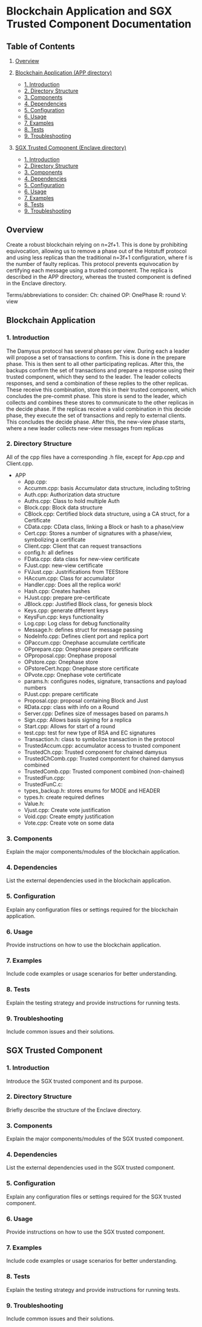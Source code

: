 # Blockchain Application and SGX Trusted Component Documentation

## Table of Contents

1. [Overview](#overview)
2. [Blockchain Application (APP directory)](#blockchain-application)
   - [1. Introduction](#1-introduction)
   - [2. Directory Structure](#2-directory-structure)
   - [3. Components](#3-components)
   - [4. Dependencies](#4-dependencies)
   - [5. Configuration](#5-configuration)
   - [6. Usage](#6-usage)
   - [7. Examples](#7-examples)
   - [8. Tests](#8-tests)
   - [9. Troubleshooting](#9-troubleshooting)

3. [SGX Trusted Component (Enclave directory)](#sgx-trusted-component)
   - [1. Introduction](#1-introduction-1)
   - [2. Directory Structure](#2-directory-structure-1)
   - [3. Components](#3-components-1)
   - [4. Dependencies](#4-dependencies-1)
   - [5. Configuration](#5-configuration-1)
   - [6. Usage](#6-usage-1)
   - [7. Examples](#7-examples-1)
   - [8. Tests](#8-tests-1)
   - [9. Troubleshooting](#9-troubleshooting-1)

## Overview

Create a robust blockchain relying on n=2f+1. This is done by prohibiting equivocation, allowing us to remove a phase out of the Hotstuff protocol and using less replicas than the traditional n=3f+1 configuration, where f is the number of faulty replicas. This protocol prevents equivocation by certifying each message using a trusted component. The replica is described in the APP directory, whereas the trusted component is defined in the Enclave directory.

Terms/abbreviations to consider:
Ch: chained
OP: OnePhase
R: round
V: view

## Blockchain Application

### 1. Introduction

The Damysus protocol has several phases per view. During each a leader will propose a set of transactions to confirm. This is done in the prepare phase. This is then sent to all other participating replicas. After this, the backups confirm the set of transactions and prepare a response using their trusted component, which they send to the leader. The leader collects responses, and send a combination of these replies to the other replicas. These receive this combination, store this in their trusted component, which concludes the pre-commit phase. This store is send to the leader, which collects and combines these stores to communicate to the other replicas in the decide phase. If the replicas receive a valid combination in this decide phase, they execute the set of transactions and reply to external clients. This concludes the decide phase. After this, the new-view phase starts, where a new leader collects new-view messages from replicas

### 2. Directory Structure

All of the cpp files have a corresponding .h file, except for App.cpp and Client.cpp.
- APP
    - App.cpp:
    - Accumm.cpp: basis Accumulator data structure, including toString
    - Auth.cpp: Authorization data structure
    - Auths.cpp: Class to hold multiple Auth
    - Block.cpp: Block data structure
    - CBlock.cpp: Certified block data structure, using a CA struct, for a Certificate
    - CData.cpp: CData class, linking a Block or hash to a phase/view
    - Cert.cpp: Stores a number of signatures with a phase/view, symbolizing a certificate
    - Client.cpp: Client that can request transactions
    - config.h: all defines
    - FData.cpp: data class for new-view certificate
    - FJust.cpp: new-view certificate
    - FVJust.cpp: Justrifications from TEEStore
    - HAccum.cpp: Class for accumulator
    - Handler.cpp: Does all the replica work!
    - Hash.cpp: Creates hashes
    - HJust.cpp: prepare pre-certificate 
    - JBlock.cpp: Justified Block class,  for genesis block
    - Keys.cpp: generate different keys
    - KeysFun.cpp: keys functionality
    - Log.cpp: Log class for debug functionality
    - Message.h: defines struct for message passing
    - NodeInfo.cpp: Defines client port and replica port
    - OPaccum.cpp: Onephase accumulate certificate
    - OPprepare.cpp: Onephase prepare certificate
    - OPproposal.cpp: Onephase proposal 
    - OPstore.cpp: Onephase store
    - OPstoreCert.hcpp: Onephase store certificate 
    - OPvote.cpp: Onephase vote certificate
    - params.h: configures nodes, signature, transactions and payload numbers
    - PJust.cpp: prepare certificate
    - Proposal.cpp: proposal containing Block and Just
    - RData.cpp: class with info on a Round
    - Server.cpp: Defines size of messages based on params.h
    - Sign.cpp: Allows basis signing for a replica
    - Start.cpp: Allows for start of a round
    - test.cpp: test for new type of RSA and EC signatures
    - Transaction.h: class to symbolize transaction in the protocol
    - TrustedAccum.cpp: accumulator access to trusted component
    - TrustedCh.cpp: Trusted component for chained damysus
    - TrustedChComb.cpp: Trusted compontent for chained damysus combined
    - TrustedComb.cpp: Trusted component combined (non-chained)
    - TrustedFun.cpp:
    - TrustedFunC.c:
    - types_backup.h: stores enums for MODE and HEADER
    - types.h: create required defines
    - Value.h:
    - Vjust.cpp: Create vote justification
    - Void.cpp: Create empty justification
    - Vote.cpp: Create vote on some data

### 3. Components

Explain the major components/modules of the blockchain application.

### 4. Dependencies

List the external dependencies used in the blockchain application.

### 5. Configuration

Explain any configuration files or settings required for the blockchain application.

### 6. Usage

Provide instructions on how to use the blockchain application.

### 7. Examples

Include code examples or usage scenarios for better understanding.

### 8. Tests

Explain the testing strategy and provide instructions for running tests.

### 9. Troubleshooting

Include common issues and their solutions.

## SGX Trusted Component

### 1. Introduction

Introduce the SGX trusted component and its purpose.

### 2. Directory Structure

Briefly describe the structure of the Enclave directory.


### 3. Components

Explain the major components/modules of the SGX trusted component.

### 4. Dependencies

List the external dependencies used in the SGX trusted component.

### 5. Configuration

Explain any configuration files or settings required for the SGX trusted component.

### 6. Usage

Provide instructions on how to use the SGX trusted component.

### 7. Examples

Include code examples or usage scenarios for better understanding.

### 8. Tests

Explain the testing strategy and provide instructions for running tests.

### 9. Troubleshooting

Include common issues and their solutions.

